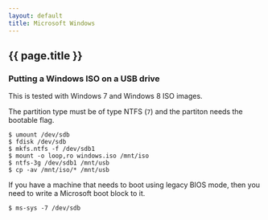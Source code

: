 ```yaml
---
layout: default
title: Microsoft Windows
---
```


## {{ page.title }}

### Putting a Windows ISO on a USB drive

This is tested with Windows 7 and Windows 8 ISO images.

The partition type must be of type NTFS (`7`) and the partiton needs the bootable flag.

    $ umount /dev/sdb
    $ fdisk /dev/sdb
    $ mkfs.ntfs -f /dev/sdb1
    $ mount -o loop,ro windows.iso /mnt/iso
    $ ntfs-3g /dev/sdb1 /mnt/usb
    $ cp -av /mnt/iso/* /mnt/usb

If you have a machine that needs to boot using legacy BIOS mode, then you need
to write a Microsoft boot block to it.

    $ ms-sys -7 /dev/sdb


